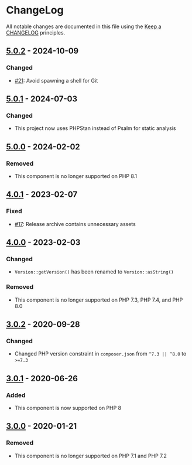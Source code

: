 # ChangeLog

All notable changes are documented in this file using the [Keep a CHANGELOG](https://keepachangelog.com/) principles.

## [5.0.2] - 2024-10-09

### Changed

* [#21](https://github.com/sebastianbergmann/version/pull/21): Avoid spawning a shell for Git

## [5.0.1] - 2024-07-03

### Changed

* This project now uses PHPStan instead of Psalm for static analysis

## [5.0.0] - 2024-02-02

### Removed

* This component is no longer supported on PHP 8.1

## [4.0.1] - 2023-02-07

### Fixed

* [#17](https://github.com/sebastianbergmann/version/pull/17): Release archive contains unnecessary assets

## [4.0.0] - 2023-02-03

### Changed

* `Version::getVersion()` has been renamed to `Version::asString()`

### Removed

* This component is no longer supported on PHP 7.3, PHP 7.4, and PHP 8.0

## [3.0.2] - 2020-09-28

### Changed

* Changed PHP version constraint in `composer.json` from `^7.3 || ^8.0` to `>=7.3`

## [3.0.1] - 2020-06-26

### Added

* This component is now supported on PHP 8

## [3.0.0] - 2020-01-21

### Removed

* This component is no longer supported on PHP 7.1 and PHP 7.2

[5.0.2]: https://github.com/sebastianbergmann/version/compare/5.0.1...5.0.2
[5.0.1]: https://github.com/sebastianbergmann/version/compare/5.0.0...5.0.1
[5.0.0]: https://github.com/sebastianbergmann/version/compare/4.0...5.0.0
[4.0.1]: https://github.com/sebastianbergmann/version/compare/4.0.0...4.0.1
[4.0.0]: https://github.com/sebastianbergmann/version/compare/3.0.2...4.0.0
[3.0.2]: https://github.com/sebastianbergmann/version/compare/3.0.1...3.0.2
[3.0.1]: https://github.com/sebastianbergmann/version/compare/3.0.0...3.0.1
[3.0.0]: https://github.com/sebastianbergmann/version/compare/2.0.1...3.0.0
